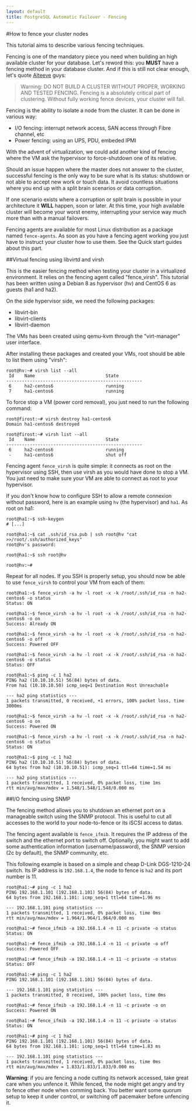 ```yaml
---
layout: default
title: PostgreSQL Automatic Failover - Fencing
---
```


#How to fence your cluster nodes

This tutorial aims to describe various fencing techniques.

Fencing is one of the mandatory piece you need when building an high available
cluster for your database. Let's reword this: you **MUST** have a fencing
method in your database cluster. And if this is still not clear enough, let's
quote [Alteeve](https://alteeve.ca/w/AN!Cluster_Tutorial_2#Concept.3B_Fencing)
guys:

> Warning: DO NOT BUILD A CLUSTER WITHOUT PROPER, WORKING AND TESTED FENCING.
> Fencing is a absolutely critical part of clustering. Without fully working
> fence devices, your cluster will fail.

Fencing is the ability to isolate a node from the cluster. It can be done in
various way:

  * I/O fencing: interrupt network access, SAN access through Fibre channel, etc
  * Power fencing: using an UPS, PDU, embeded IPMI

With the advent of virtualization, we could add another kind of fencing where
the VM ask the hypervisor to force-shutdown one of its relative.

Should an issue happen where the master does not answer to the cluster,
successful fencing is the only way to be sure what is its status: shutdown or
not able to accept new work or touch data. It avoid countless situations where
you end up with a split brain scenarios or data corruption.

If one scenario exists where a corruption or split brain is possible in your
architecture it __WILL__ happen, soon or later. At this time, your high
available cluster will become your worst enemy, interrupting your service way
much more than with a manual failovers.

Fencing agents are available for most Linux distribution as a package named
`fence-agents`. As soon as you have a fencing agent working you just have
to instruct your cluster how to use them. See the Quick start guides about this
part.

##Virtual fencing using libvirtd and virsh

This is the easier fencing method when testing your cluster in a virtualized
environment. It relies on the fencing agent called "fence_virsh". This tutorial
has been written using a Debian 8 as hypervisor (hv) and CentOS 6 as guests
(ha1 and ha2).

On the side hypervisor side, we need the following packages:

  * libvirt-bin
  * libvirt-clients
  * libvirt-daemon

The VMs has been created using qemu-kvm through the "virt-manager" user
interface.

After installing these packages and created your VMs, root should be able to
list them using "virsh":

```
root@hv:~# virsh list --all
 Id    Name                           State
----------------------------------------------------
 6     ha2-centos6                    running
 7     ha1-centos6                    running
```

To force stop a VM (power cord removal), you just need to run the following
command:

```
root@firost:~# virsh destroy ha1-centos6
Domain ha1-centos6 destroyed

root@firost:~# virsh list --all
 Id    Name                           State
----------------------------------------------------
 6     ha2-centos6                    running
 -     ha1-centos6                    shut off
```


Fencing agent `fence_virsh` is quite simple: it connects as root on the
hypervisor using SSH, then use virsh as you would have done to stop a VM. You
just need to make sure your VM are able to connect as root to your hypervisor.

If you don't know how to configure SSH to allow a remote connexion without
password, here is an example using `hv` (the hypervisor) and `ha1`. As root on
ha1:

```
root@ha1:~$ ssh-keygen
# [...]

root@ha1:~$ cat .ssh/id_rsa.pub | ssh root@hv "cat >>/root/.ssh/authorized_keys"
root@hv's password:

root@ha1:~$ ssh root@hv

root@hv:~#
```

Repeat for all nodes. If you SSH is properly setup, you should now be able to
use `fence_virsh` to control your VM from each of them:

```
root@ha1:~$ fence_virsh -a hv -l root -x -k /root/.ssh/id_rsa -n ha2-centos6 -o status
Status: ON

root@ha1:~$ fence_virsh -a hv -l root -x -k /root/.ssh/id_rsa -n ha2-centos6 -o on
Success: Already ON

root@ha1:~$ fence_virsh -a hv -l root -x -k /root/.ssh/id_rsa -n ha2-centos6 -o off
Success: Powered OFF

root@ha1:~$ fence_virsh -a hv -l root -x -k /root/.ssh/id_rsa -n ha2-centos6 -o status
Status: OFF

root@ha1:~$ ping -c 1 ha2
PING ha2 (10.10.10.51) 56(84) bytes of data.
From ha1 (10.10.10.50) icmp_seq=1 Destination Host Unreachable

--- ha2 ping statistics ---
1 packets transmitted, 0 received, +1 errors, 100% packet loss, time 3000ms

root@ha1:~$ fence_virsh -a hv -l root -x -k /root/.ssh/id_rsa -n ha2-centos6 -o on
Success: Powered ON

root@ha1:~$ fence_virsh -a hv -l root -x -k /root/.ssh/id_rsa -n ha2-centos6 -o status
Status: ON

root@ha1:~$ ping -c 1 ha2
PING ha2 (10.10.10.51) 56(84) bytes of data.
64 bytes from ha2 (10.10.10.51): icmp_seq=1 ttl=64 time=1.54 ms

--- ha2 ping statistics ---
1 packets transmitted, 1 received, 0% packet loss, time 1ms
rtt min/avg/max/mdev = 1.548/1.548/1.548/0.000 ms
```


##I/O fencing using SNMP

The fencing method allows you to shutdown an ethernet port on a manageable
switch using the SNMP protocol. This is useful to cut all accesses to the
world to your node-to-fence or its iSCSI access to datas.

The fencing agent available is `fence_ifmib`. It requires the IP address of the
switch and the ethernet port to switch off. Optionally, you might want to add
some authentication information (username/password), the SNMP version (2c by
default), the SNMP community, etc.

This following example is based on a simple and cheap D-Link DGS-1210-24 switch.
Its IP address is `192.168.1.4`, the node to fence is `ha2` and its
port number is 11.

```
root@ha1:~# ping -c 1 ha2
PING 192.168.1.101 (192.168.1.101) 56(84) bytes of data.
64 bytes from 192.168.1.101: icmp_seq=1 ttl=64 time=1.96 ms

--- 192.168.1.101 ping statistics ---
1 packets transmitted, 1 received, 0% packet loss, time 0ms
rtt min/avg/max/mdev = 1.964/1.964/1.964/0.000 ms

root@ha1:~# fence_ifmib -a 192.168.1.4 -n 11 -c private -o status
Status: ON

root@ha1:~# fence_ifmib -a 192.168.1.4 -n 11 -c private -o off
Success: Powered OFF

root@ha1:~# fence_ifmib -a 192.168.1.4 -n 11 -c private -o status
Status: OFF

root@ha1:~# ping -c 1 ha2
PING 192.168.1.101 (192.168.1.101) 56(84) bytes of data.

--- 192.168.1.101 ping statistics ---
1 packets transmitted, 0 received, 100% packet loss, time 0ms

root@ha1:~# fence_ifmib -a 192.168.1.4 -n 11 -c private -o on
Success: Powered ON

root@ha1:~# fence_ifmib -a 192.168.1.4 -n 11 -c private -o status
Status: ON

root@ha1:~# ping -c 1 ha2
PING 192.168.1.101 (192.168.1.101) 56(84) bytes of data.
64 bytes from 192.168.1.101: icmp_seq=1 ttl=64 time=1.83 ms

--- 192.168.1.101 ping statistics ---
1 packets transmitted, 1 received, 0% packet loss, time 0ms
rtt min/avg/max/mdev = 1.833/1.833/1.833/0.000 ms
```

__Warning__: if you are fencing a node cutting its network accessed, take great
care when you unfence it. While fenced, the node might get angry and try to
fence other node when comming back. You better want some quorum setup to keep
it under control, or switching off pacemaker before unfencing it.
